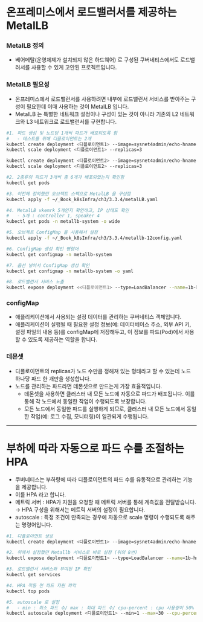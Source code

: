 # 온프레미스에서 로드밸러서를 제공하는 MetalLB

### MetalLB 정의

- 베어메탈(운영체제가 설치되지 않은 하드웨어) 로 구성된 쿠버네티스에서도 로드밸러서를 사용할 수 있게 고안된 프로젝트입니다.

### MetalLB 필요성

- 온프레미스에서 로드밸런서를 사용하려면 내부에 로드밸런서 서비스를 받아주는 구성이 필요한데 이때 사용하는 것이 MetalLB 입니다.
- MetalLB 는 특별한 네트워크 설정이나 구성이 있는 것이 아니라 기존의 L2 네트워크와 L3 네트워크로 로드밸런서를 구현합니다.

```bash
#1. 파드 생성 및 노드당 1개씩 파드가 배포되도록 함
#   - 테스트를 위해 디플로이먼트는 2개
kubectl create deployment <디플로이먼트1> --image=sysnet4admin/echo-hname
kubectl scale deployment <디플로이먼트1> --replicas=3

kubectl create deployment <디플로이먼트2> --image=sysnet4admin/echo-hname
kubectl scale deployment <디플로이먼트2> --replicas=3

#2. 2종류의 파드가 3개씩 총 6개가 배포되었는지 확인함
kubectl get pods

#3. 이전에 정의했던 오브젝트 스펙으로 MetalLB 을 구성함
kubectl apply -f ~/_Book_k8sInfra/ch3/3.3.4/metalLB.yaml

#4. MetalLB vkemrk 5개인지 확인하고, IP 상태도 확인
#   - 5개 : controller 1, speaker 4
kubectl get pods -n metallb-system -o wide

#5. 오브젝트 ConfigMap 을 사용해서 설정
kubectl apply -f ~/_Book_k8sInfra/ch3/3.3.4/metallb-12config.yaml

#6. ConfigMap 생성 확인 명령어
kubectl get configmap -n metallb-system

#7. 옵션 넣어서 ConfigMap 생성 확인
kubectl get configmap -n metallb-system -o yaml

#8. 로드밸런서 서비스 노출
kubectl expose deployment <<디플로이먼트1> --type=LoadBalancer --name=1b-hnmae-svc --port=80
```

### configMap

- 애플리케이션에서 사용되는 설정 데이터를 관리하는 쿠버네티스 객체입니다.
- 애플리케이션이 실행될 때 필요한 설정 정보(예: 데이터베이스 주소, 외부 API 키, 설정 파일의 내용 등)를 configMap에 저장해두고, 이 정보를 파드(Pod)에서 사용할 수 있도록 제공하는 역할을 합니다.

### 데몬셋

- 디플로이먼트의 replicas가 노드 수만큼 정해져 있는 형태라고 할 수 있는데 노드 하나당 파드 한 개만을 생성합니다.
- 노드를 관리하는 파드라면 데몬셋으로 만드는게 가장 효율적입니다.
    - 데몬셋을 사용하면 클러스터 내 모든 노드에 자동으로 파드가 배포됩니다. 이를 통해 각 노드에서 동일한 작업이 수행되도록 보장합니다.
    - 모든 노드에서 동일한 파드를 실행하게 되므로, 클러스터 내 모든 노드에서 동일한 작업(예: 로그 수집, 모니터링)이 일관되게 수행됩니다.

---

# 부하에 따라 자동으로 파드 수를 조절하는 HPA

- 쿠버네티스는 부하량에 따라 디플로이먼트의 파드 수를 유동적으로 관리하는 기능을 제공합니다.
- 이를 HPA 라고 합니다.
- 메트릭 서버 : HPA가 자원을 요청할 때 메트릭 서버를 통해 계측값을 전달받습니다. → HPA 구성을 위해서는 메트릭 서버의 설정이 필요합니다.
- autoscale : 특정 조건이 만족되는 경우에 자동으로 scale 명령이 수행되도록 해주는 명령어입니다.

```bash
#1. 디플로이먼트 생성
kubectl create deployment <디플로이먼트1> --image=sysnet4admin/echo-hname

#2. 위에서 설정했던 Metallb 서비스로 바로 설정 (위의 8번)
kubectl expose deployment <디플로이먼트1> --type=LoadBalancer --name=1b-hnmae-svc --port=80

#3. 로드밸런서 서비스와 부여된 IP 확인
kubectl get services

#4. HPA 작동 전 파드 자원 파악
kubectl top pods

#5. autoscale 로 설정
#   - min : 최소 파드 수/ max : 최대 파드 수/ cpu-percent : cpu 사용량이 50% 넘게 되면 autoscale 진행
kubectl autoscale deployment <디플로이먼트1> --min=1 --max=30 --cpu-percent=50
```
